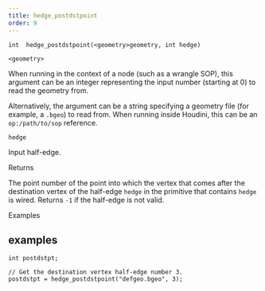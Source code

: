 ```yaml
---
title: hedge_postdstpoint
order: 9
---
```

`int  hedge_postdstpoint(<geometry>geometry, int hedge)`

`<geometry>`

When running in the context of a node (such as a wrangle SOP), this argument can be an integer representing the input number (starting at 0) to read the geometry from.

Alternatively, the argument can be a string specifying a geometry file (for example, a `.bgeo`) to read from. When running inside Houdini, this can be an `op:/path/to/sop` reference.

`hedge`

Input half-edge.

Returns

The point number of the point into which the vertex that comes after the destination vertex of the
half-edge `hedge` in the primitive that contains `hedge` is wired.
Returns `-1` if the half-edge is not valid.

Examples

## examples

```vex
int postdstpt;

// Get the destination vertex half-edge number 3.
postdstpt = hedge_postdstpoint("defgeo.bgeo", 3);

```
